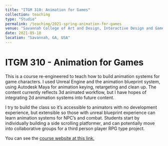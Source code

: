 ```yaml
---
title: "ITGM 310: Animation for Games"
collection: teaching
type: "Studio"
permalink: /teaching/2021-spring-animation-for-games
venue: "Savannah College of Art and Design, Interactive Design and Game Development"
date: 2021-05-10
location: "Savannah, GA, USA"
---
```

ITGM 310 - Animation for Games
======

This is a course re-engineered to teach how to build animation systems for game characters. I used Unreal Engine and the animation blueprint system, using Autodesk Maya for animation keying, retargeting and clean up. The content currently reflects 3d animated workflow, but I have hopes of integrating 2d animation systems into future content.

I try to build the class so it’s accessible to animators with no development experience, but extensible so those with unreal blueprint experience can learn animation systems for NPC’s and combat. Students start by individually building a side scrolling platformer, and can potentially move into collaborative groups for a third person player RPG type project.

You can see the [course website at this link.]("https://blog.scad.edu/nwarburt/")
